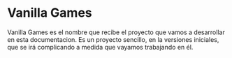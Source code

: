 # Vanilla Games

Vanilla Games es el nombre que recibe el proyecto que vamos a desarrollar en esta documentacion. Es un proyecto sencillo, en la versiones iniciales, que se irá complicando a medida que vayamos trabajando en él.